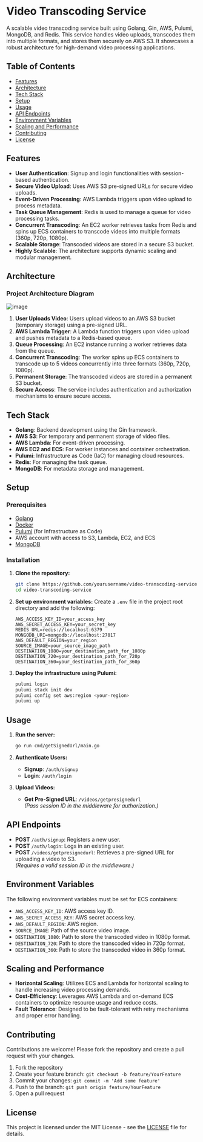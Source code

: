 # Video Transcoding Service

A scalable video transcoding service built using Golang, Gin, AWS, Pulumi, MongoDB, and Redis. This service handles video uploads, transcodes them into multiple formats, and stores them securely on AWS S3. It showcases a robust architecture for high-demand video processing applications.

## Table of Contents

- [Features](#features)
- [Architecture](#architecture)
- [Tech Stack](#tech-stack)
- [Setup](#setup)
- [Usage](#usage)
- [API Endpoints](#api-endpoints)
- [Environment Variables](#environment-variables)
- [Scaling and Performance](#scaling-and-performance)
- [Contributing](#contributing)
- [License](#license)

## Features

- **User Authentication**: Signup and login functionalities with session-based authentication.
- **Secure Video Upload**: Uses AWS S3 pre-signed URLs for secure video uploads.
- **Event-Driven Processing**: AWS Lambda triggers upon video upload to process metadata.
- **Task Queue Management**: Redis is used to manage a queue for video processing tasks.
- **Concurrent Transcoding**: An EC2 worker retrieves tasks from Redis and spins up ECS containers to transcode videos into multiple formats (360p, 720p, 1080p).
- **Scalable Storage**: Transcoded videos are stored in a secure S3 bucket.
- **Highly Scalable**: The architecture supports dynamic scaling and modular management.

## Architecture

### Project Architecture Diagram

![image](https://github.com/user-attachments/assets/8be6429b-025b-42c6-ac37-5d7e202efc7b)



1. **User Uploads Video**: Users upload videos to an AWS S3 bucket (temporary storage) using a pre-signed URL.
2. **AWS Lambda Trigger**: A Lambda function triggers upon video upload and pushes metadata to a Redis-based queue.
3. **Queue Processing**: An EC2 instance running a worker retrieves data from the queue.
4. **Concurrent Transcoding**: The worker spins up ECS containers to transcode up to 5 videos concurrently into three formats (360p, 720p, 1080p).
5. **Permanent Storage**: The transcoded videos are stored in a permanent S3 bucket.
6. **Secure Access**: The service includes authentication and authorization mechanisms to ensure secure access.

## Tech Stack

- **Golang**: Backend development using the Gin framework.
- **AWS S3**: For temporary and permanent storage of video files.
- **AWS Lambda**: For event-driven processing.
- **AWS EC2 and ECS**: For worker instances and container orchestration.
- **Pulumi**: Infrastructure as Code (IaC) for managing cloud resources.
- **Redis**: For managing the task queue.
- **MongoDB**: For metadata storage and management.

## Setup

### Prerequisites

- [Golang](https://golang.org/doc/install)
- [Docker](https://docs.docker.com/get-docker/)
- [Pulumi](https://www.pulumi.com/docs/get-started/install/) (for Infrastructure as Code)
- AWS account with access to S3, Lambda, EC2, and ECS
- [MongoDB](https://www.mongodb.com/try/download/community)

### Installation

1. **Clone the repository:**
    ```bash
    git clone https://github.com/yourusername/video-transcoding-service.git
    cd video-transcoding-service
    ```

2. **Set up environment variables:**
    Create a `.env` file in the project root directory and add the following:
    ```env
    AWS_ACCESS_KEY_ID=your_access_key
    AWS_SECRET_ACCESS_KEY=your_secret_key
    REDIS_URL=redis://localhost:6379
    MONGODB_URI=mongodb://localhost:27017
    AWS_DEFAULT_REGION=your_region
    SOURCE_IMAGE=your_source_image_path
    DESTINATION_1080=your_destination_path_for_1080p
    DESTINATION_720=your_destination_path_for_720p
    DESTINATION_360=your_destination_path_for_360p
    ```

3. **Deploy the infrastructure using Pulumi:**
    ```bash
    pulumi login
    pulumi stack init dev
    pulumi config set aws:region <your-region>
    pulumi up
    ```

## Usage

1. **Run the server:**
    ```bash
    go run cmd/getSignedUrl/main.go
    ```

2. **Authenticate Users:**
   - **Signup**: `/auth/signup`
   - **Login**: `/auth/login`

3. **Upload Videos:**
   - **Get Pre-Signed URL**: `/videos/getpresignedurl`  
   _(Pass session ID in the middleware for authorization.)_

## API Endpoints

- **POST** `/auth/signup`: Registers a new user.
- **POST** `/auth/login`: Logs in an existing user.
- **POST** `/videos/getpresignedurl`: Retrieves a pre-signed URL for uploading a video to S3.  
  _(Requires a valid session ID in the middleware.)_

## Environment Variables

The following environment variables must be set for ECS containers:

- `AWS_ACCESS_KEY_ID`: AWS access key ID.
- `AWS_SECRET_ACCESS_KEY`: AWS secret access key.
- `AWS_DEFAULT_REGION`: AWS region.
- `SOURCE_IMAGE`: Path of the source video image.
- `DESTINATION_1080`: Path to store the transcoded video in 1080p format.
- `DESTINATION_720`: Path to store the transcoded video in 720p format.
- `DESTINATION_360`: Path to store the transcoded video in 360p format.

## Scaling and Performance

- **Horizontal Scaling**: Utilizes ECS and Lambda for horizontal scaling to handle increasing video processing demands.
- **Cost-Efficiency**: Leverages AWS Lambda and on-demand ECS containers to optimize resource usage and reduce costs.
- **Fault Tolerance**: Designed to be fault-tolerant with retry mechanisms and proper error handling.

## Contributing

Contributions are welcome! Please fork the repository and create a pull request with your changes.

1. Fork the repository
2. Create your feature branch: `git checkout -b feature/YourFeature`
3. Commit your changes: `git commit -m 'Add some feature'`
4. Push to the branch: `git push origin feature/YourFeature`
5. Open a pull request

## License

This project is licensed under the MIT License - see the [LICENSE](LICENSE) file for details.
